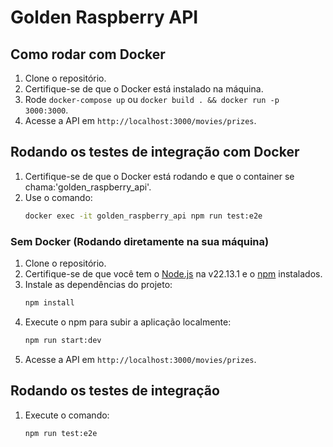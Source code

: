# Golden Raspberry API

## Como rodar com Docker

1. Clone o repositório.
1. Certifique-se de que o Docker está instalado na máquina.
2. Rode `docker-compose up` ou `docker build . && docker run -p 3000:3000`.
3. Acesse a API em `http://localhost:3000/movies/prizes`.

## Rodando os testes de integração com Docker
1. Certifique-se de que o Docker está rodando e que o container se chama:'golden_raspberry_api'.
2. Use o comando:
   ```bash
   docker exec -it golden_raspberry_api npm run test:e2e

### Sem Docker (Rodando diretamente na sua máquina)

1. Clone o repositório.
2. Certifique-se de que você tem o [Node.js](https://nodejs.org) na v22.13.1 e o [npm](https://www.npmjs.com/) instalados.
3. Instale as dependências do projeto:
   ```bash
   npm install
4. Execute o npm para subir a aplicação localmente:
   ```bash
   npm run start:dev
5. Acesse a API em `http://localhost:3000/movies/prizes`.

## Rodando os testes de integração

1. Execute o comando:
   ```bash
   npm run test:e2e

